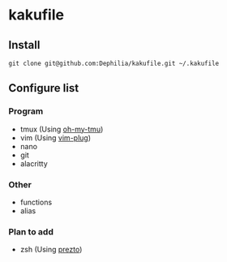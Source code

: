 # kakufile

## Install
`git clone git@github.com:Dephilia/kakufile.git ~/.kakufile`

## Configure list

### Program

- tmux (Using [oh-my-tmu](https://github.com/gpakosz/.tmux))
- vim (Using [vim-plug](https://github.com/junegunn/vim-plug))
- nano
- git
- alacritty

### Other

- functions
- alias

### Plan to add

- zsh (Using [prezto](https://github.com/sorin-ionescu/prezto))
